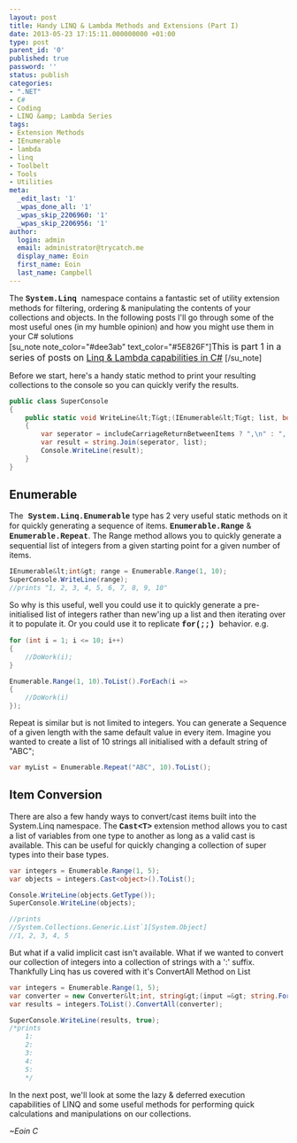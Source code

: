 ```yaml
---
layout: post
title: Handy LINQ & Lambda Methods and Extensions (Part I)
date: 2013-05-23 17:15:11.000000000 +01:00
type: post
parent_id: '0'
published: true
password: ''
status: publish
categories:
- ".NET"
- C#
- Coding
- LINQ &amp; Lambda Series
tags:
- Extension Methods
- IEnumerable
- lambda
- linq
- Toolbelt
- Tools
- Utilities
meta:
  _edit_last: '1'
  _wpas_done_all: '1'
  _wpas_skip_2206960: '1'
  _wpas_skip_2206956: '1'
author:
  login: admin
  email: administrator@trycatch.me
  display_name: Eoin
  first_name: Eoin
  last_name: Campbell
---
```

<p>The <span style="font-family: 'courier new', courier;"><strong>System.Linq</strong> </span>namespace contains a fantastic set of utility extension methods for filtering, ordering &amp; manipulating the contents of your collections and objects. In the following posts I'll go through some of the most useful ones (in my humble opinion) and how you might use them in your C# solutions<br />
[su_note note_color="#dee3ab" text_color="#5E826F"]<span style="font-size: medium;">This is part 1 in a series of posts on <a title="LINQ &amp; Lambda Series" href="http://trycatch.me/category/coding/linq-lambda-series/" target="_blank">Linq &amp; Lambda capabilities in C#</a> </span>[/su_note]</p>
<p>Before we start, here's a handy static method to print your resulting collections to the console so you can quickly verify the results.</p>

```csharp
public class SuperConsole
{
    public static void WriteLine&lt;T&gt;(IEnumerable&lt;T&gt; list, bool includeCarriageReturnBetweenItems =false)
    {
        var seperator = includeCarriageReturnBetweenItems ? ",\n" : ", ";
        var result = string.Join(seperator, list);
        Console.WriteLine(result);
    }
}
``` 

<h2>Enumerable</h2>
<p>The<span style="font-family: 'courier new', courier;"><strong> System.Linq.Enumerable</strong></span> type has 2 very useful static methods on it for quickly generating a sequence of items. <strong><span style="font-family: 'courier new', courier;">Enumerable.Range</span></strong> &amp; <strong><span style="font-family: 'courier new', courier;">Enumerable.Repeat</span></strong>. The Range method allows you to quickly generate a sequential list of integers from a given starting point for a given number of items.</p>

```csharp
IEnumerable&lt;int&gt; range = Enumerable.Range(1, 10);
SuperConsole.WriteLine(range);
//prints "1, 2, 3, 4, 5, 6, 7, 8, 9, 10"
```
<p>So why is this useful, well you could use it to quickly generate a pre-initialised list of integers rather than new'ing up a list and then iterating over it to populate it. Or you could use it to replicate <span style="font-family: 'courier new', courier;"><b>for(;;)</b> </span>behavior. e.g.</p>

```csharp
for (int i = 1; i <= 10; i++) 
{     
    //DoWork(i); 
} 

Enumerable.Range(1, 10).ToList().ForEach(i =>
{
    //DoWork(i)
});
```

<p>Repeat is similar but is not limited to integers. You can generate a Sequence of a given length with the same default value in every item. Imagine you wanted to create a list of 10 strings all initialised with a default string of "ABC";</p>

```csharp
var myList = Enumerable.Repeat("ABC", 10).ToList();
```

<h2>Item Conversion</h2>
<p>There are also a few handy ways to convert/cast items built into the System.Linq namespace. The <span style="font-family: 'courier new', courier;"><strong>Cast&lt;T&gt;</strong></span> extension method allows you to cast a list of variables from one type to another as long as a valid cast is available. This can be useful for quickly changing a collection of super types into their base types.</p>

```csharp
var integers = Enumerable.Range(1, 5);
var objects = integers.Cast<object>().ToList();

Console.WriteLine(objects.GetType());
SuperConsole.WriteLine(objects);

//prints
//System.Collections.Generic.List`1[System.Object]
//1, 2, 3, 4, 5
```

<p>But what if a valid implicit cast isn't available. What if we wanted to convert our collection of integers into a collection of strings with a ':' suffix. Thankfully Linq has us covered with it's ConvertAll Method on List</p>

```csharp
var integers = Enumerable.Range(1, 5);
var converter = new Converter&lt;int, string&gt;(input =&gt; string.Format("{0}: ", input));
var results = integers.ToList().ConvertAll(converter);

SuperConsole.WriteLine(results, true);
/*prints
    1:
    2:
    3:
    4:
    5:
    */
```

<p>In the next post, we'll look at some the lazy &amp; deferred execution capabilities of LINQ and some useful methods for performing quick calculations and manipulations on our collections.</p>
<p><em>~Eoin C</em></p>
